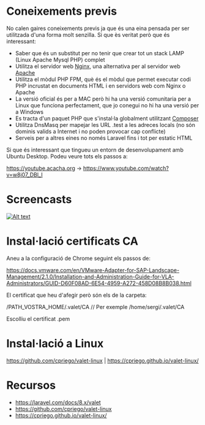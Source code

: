 # Coneixements previs
No calen gaires coneixements previs ja que és una eina pensada per ser utilitzada d'una forma molt senzilla. Si que ès veritat però que és interessant:
- Saber que és un substitut per no tenir que crear tot un stack LAMP (Linux Apache Mysql PHP) complet
- Utilitza el servidor web [Nginx](NGINX.md), una alternativa per al servidor web [Apache](Apache.md)
- Utilitza el mòdul PHP FPM, què és el mòdul que permet executar codi PHP incrustat en documents HTML i en servidors web com Nginx o Apache
- La versió oficial és per a MAC però hi ha una versió comunitaria per a Linux que funciona perfectament, que jo conegui no hi ha una versió per a Windows
- Es tracta d'un paquet PHP que s'instal·la globalment utilitzant [Composer](COMPOSER.md)
- Utilitza DnsMasq per mapejar les URL .test a les adreces locals (no són dominis valids a Internet i no poden provocar cap conflicte)
- Serveis per a altres eines no només Laravel fins i tot per estatic HTML

Si que és interessant que tingueu un entorn de desenvolupament amb Ubuntu Desktop. Podeu veure tots els passos a:

https://youtube.acacha.org -> https://www.youtube.com/watch?v=w8j07_DBl_I

# Screencasts

[![Alt text](https://img.youtube.com/vi/ZjVe8W0ozm8/0.jpg)](https://youtu.be/ZjVe8W0ozm8)

# Instal·lació certificats CA

Aneu a la configuració de Chrome seguint els passos de:

https://docs.vmware.com/en/VMware-Adapter-for-SAP-Landscape-Management/2.1.0/Installation-and-Administration-Guide-for-VLA-Administrators/GUID-D60F08AD-6E54-4959-A272-458D08B8B038.html

El certificat que heu d'afegir però són els de la carpeta:

 /PATH_VOSTRA_HOME/.valet/CA // Per exemple /home/sergi/.valet/CA
 
 Escolliu el certificat .pem

# Instal·lació a Linux

https://github.com/cpriego/valet-linux | https://cpriego.github.io/valet-linux/


# Recursos
- https://laravel.com/docs/8.x/valet
- https://github.com/cpriego/valet-linux
- https://cpriego.github.io/valet-linux/
